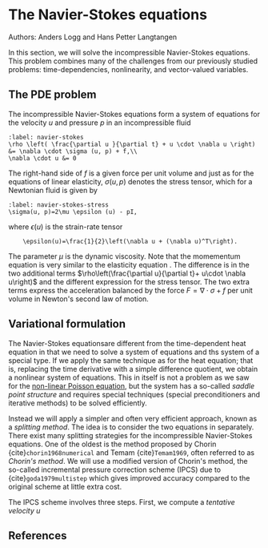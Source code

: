 # The Navier-Stokes equations
Authors: Anders Logg and Hans Petter Langtangen

In this section, we will solve the incompressible Navier-Stokes equations. This problem combines many of the challenges from our previously studied problems: time-dependencies, nonlinearity, and vector-valued variables.

## The PDE problem

The incompressible Navier-Stokes equations form a system of equations for the velocity $u$ and pressure $p$ in an  incompressible fluid
```{math}
:label: navier-stokes
\rho \left( \frac{\partial u }{\partial t} + u \cdot \nabla u \right) &= \nabla \cdot \sigma (u, p) + f,\\
\nabla \cdot u &= 0 
```
The right-hand side of $f$ is a given force per unit volume and just as for the equations of linear elasticity, $\sigma(u,p)$ denotes the stress tensor, which for a Newtonian fluid is given by
```{math}
:label: navier-stokes-stress
\sigma(u, p)=2\mu \epsilon (u) - pI,
```
where $\epsilon(u)$ is the strain-rate tensor
```{math}
    \epsilon(u)=\frac{1}{2}\left(\nabla u + (\nabla u)^T\right).
```
The parameter $\mu$ is the dynamic viscosity. Note that the momementum equation [](navier-stokes) is very similar to the elasticity equation [](elasticity-PDE). The difference is in the two additional terms $\rho\left(\frac{\partial u}{\partial t}+ u\cdot \nabla u\right)$ and the different expression for the stress tensor. The two extra terms express the acceleration balanced by the force $F=\nabla \cdot \sigma + f$ per unit volume in Newton's second law of motion.

## Variational formulation
The Navier-Stokes equationsare different from the time-dependent heat equation in that we need to solve a system of equations and ths system of a special type. If we apply the same technique as for the heat equation; that is, replacing the time derivative with a simple difference quotient, we obtain a nonlinear system of equations. This in itself is not a problem as we saw for the [non-linear Poisson equation](./nonlinpoisson.md), but the system has a so-called *saddle point structure* and requires special techniques (special preconditioners and iterative methods) to be solved efficiently.

Instead we will apply a simpler and often very efficient approach, known as a *splitting method*. The idea is to consider the two equations in [](navier-stokes) separately. There exist many splitting strategies for the incompressible Navier-Stokes equations. One of the oldest is the method proposed by Chorin {cite}`chorin1968numerical` and Temam {cite}`Temam1969`, often referred to as *Chorin's method*. We will use a modified version of Chorin's method, the so-called incremental pressure correction scheme (IPCS) due to {cite}`goda1979multistep` which gives improved accuracy compared to the original scheme at little extra cost.

The IPCS scheme involves three steps. First, we compute a *tentative velocity $u$*

## References
```{bibliography} bib_ns.bib
```